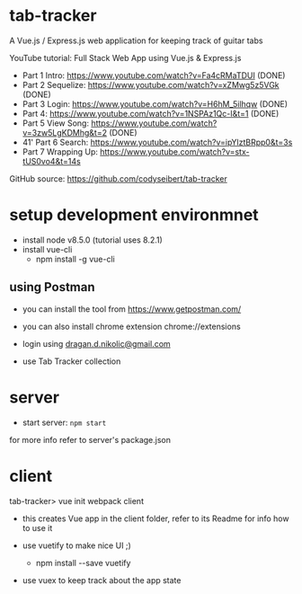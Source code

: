 # tab-tracker
A Vue.js / Express.js web application for keeping track of guitar tabs

YouTube tutorial: Full Stack Web App using Vue.js & Express.js
- Part 1 Intro: https://www.youtube.com/watch?v=Fa4cRMaTDUI (DONE)
- Part 2 Sequelize: https://www.youtube.com/watch?v=xZMwg5z5VGk (DONE)
- Part 3 Login: https://www.youtube.com/watch?v=H6hM_5ilhqw (DONE)
- Part 4: https://www.youtube.com/watch?v=1NSPAz1Qc-I&t=1 (DONE)
- Part 5 View Song: https://www.youtube.com/watch?v=3zw5LgKDMhg&t=2 (DONE)
- 41' Part 6 Search: https://www.youtube.com/watch?v=ipYlztBRpp0&t=3s
- Part 7 Wrapping Up: https://www.youtube.com/watch?v=stx-tUS0vo4&t=14s

GitHub source: https://github.com/codyseibert/tab-tracker

# setup development environmnet

* install node v8.5.0 (tutorial uses 8.2.1)
* install vue-cli
  * npm install -g vue-cli

## using Postman

* you can install the tool from https://www.getpostman.com/
* you can also install chrome extension chrome://extensions

* login using dragan.d.nikolic@gmail.com
* use Tab Tracker collection

# server

* start server: `npm start`

for more info refer to server's package.json

# client
tab-tracker> vue init webpack client
- this creates Vue app in the client folder, refer to its Readme for info how to use it

- use vuetify to make nice UI ;)
  - npm install --save vuetify

- use vuex to keep track about the app state